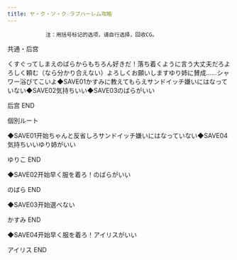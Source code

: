 ```yaml
---
title: ヤ・ク・ソ・ク☆ラブハーレム攻略
---
```


                注：用括号标记的选项，请自行选择，回收CG。

共通・后宫

くすぐってしまえのばらからもちろん好きだ！落ち着くように言う大丈夫だろよろしく頼む（なら分かり合えない）よろしくお願いしますゆり姉に賛成……シャワー浴びてこいよ◆SAVE01かすみに教えてもらえサンドイッチ嫌いにはなっていない◆SAVE02気持ちいい◆SAVE03のばらがいい

后宫 END

個別ルート

◆SAVE01开始ちゃんと反省しろサンドイッチ嫌いにはなっていない◆SAVE04気持ちいいゆり姉がいい

ゆりこ END

◆SAVE02开始早く服を着ろ！のばらがいい

のばら END

◆SAVE03开始選べない

かすみ END

◆SAVE04开始早く服を着ろ！アイリスがいい

アイリス END
              
